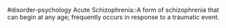 #disorder-psychology 
Acute Schizophrenia::A form of schizophrenia that can begin at any age; frequently occurs in response to a traumatic event.